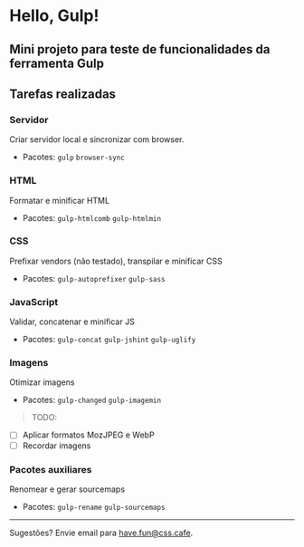 # Hello, Gulp!

## Mini projeto para teste de funcionalidades da ferramenta Gulp

## Tarefas realizadas

### Servidor
Criar servidor local e sincronizar com browser.

- Pacotes: `gulp` `browser-sync`

### HTML
Formatar e minificar HTML

- Pacotes: `gulp-htmlcomb` `gulp-htmlmin`

### CSS
Prefixar vendors (não testado), transpilar e minificar CSS

- Pacotes: `gulp-autoprefixer` `gulp-sass`

### JavaScript
Validar, concatenar e minificar JS

- Pacotes: `gulp-concat` `gulp-jshint` `gulp-uglify`

### Imagens
Otimizar imagens

- Pacotes: `gulp-changed` `gulp-imagemin`

> TODO: <br>
- [ ] Aplicar formatos MozJPEG e WebP <br>
- [ ] Recordar imagens

### Pacotes auxiliares
Renomear e gerar sourcemaps

- Pacotes: `gulp-rename` `gulp-sourcemaps`

---

Sugestões? Envie email para <have.fun@css.cafe>.
